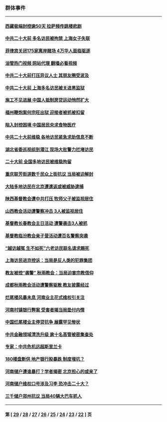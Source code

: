### 群体事件
---
#### [西藏极端封控逾50天 拉萨频传跳楼悲剧](../../pages/ncid279/n13836551.md?10020845) 
#### [中共二十大前 多名访民被拘禁 上海女子失联](../../pages/ncid279/n13834363.md?10020845) 
#### [菲律宾关闭175家离岸赌场 4万华人面临驱逐](../../pages/ncid279/n13833169.md?10020845) 
#### [油管热门视频 网站代理 翻墙必看视频](http://209.222.30.114:81/youtube.html?10020845)
#### [中共二十大前打压异议人士 其朋友圈受波及](../../pages/ncid279/n13833136.md?10020845) 
#### [中共二十大前 上海多名访民被关进黑监狱](../../pages/ncid279/n13829500.md?10020845) 
#### [施工不见进展 中国人抵制房贷运动悄然扩大](../../pages/ncid279/n13828435.md?10020845) 
#### [福州鞭炮案何宗旺出狱 迎接者被抓被扣留](../../pages/ncid279/n13824304.md?10020845) 
#### [陷入封控困境 中国居民央求食物医疗](../../pages/ncid279/n13823589.md?10020845) 
#### [中共二十大前维稳 各地访民紧急求助信息不断](../../pages/ncid279/n13822888.md?10020845) 
#### [湖北省委巡视组到潜江 现场大批警力拦堵访民](../../pages/ncid279/n13820243.md?10020845) 
#### [二十大前 全国多地访民被维稳拘留](../../pages/ncid279/n13819431.md?10020845) 
#### [重庆联芳街道数千民众上街抗议 当局被迫解封](../../pages/ncid279/n13812220.md?10020845) 
#### [大陆多地访民在北京遭遣返或被威胁逮捕](../../pages/ncid279/n13812104.md?10020845) 
#### [陕西基督教会遭中共打压 牧师父子被监视居住](../../pages/ncid279/n13811611.md?10020845) 
#### [山西教会活动遭警察冲击 3人被监视居住](../../pages/ncid279/n13808966.md?10020845) 
#### [基督教长春教会主日活动 遭警袭击3人被抓](../../pages/ncid279/n13806935.md?10020845) 
#### [基督教临汾教会亲子营活动遭百名警察突袭](../../pages/ncid279/n13806527.md?10020845) 
#### [“越访越冤 生不如死”六老访民联名请求赐死](../../pages/ncid279/n13805907.md?10020845) 
#### [上海访民进京控诉：当局是反人类的犯罪集团](../../pages/ncid279/n13803858.md?10020845) 
#### [教友被控“袭警” 秋雨教会：当局迫害宗教信仰](../../pages/ncid279/n13803563.md?10020845) 
#### [成都秋雨教会活动遭警察驱散 教友披露经过](../../pages/ncid279/n13802541.md?10020845) 
#### [烂尾楼风暴未息 河南业主花式维权引关注](../../pages/ncid279/n13794519.md?10020845) 
#### [河南村镇银行弊案 受害者揭当局垫付内情](../../pages/ncid279/n13791990.md?10020845) 
#### [中国烂尾楼业主停贷抗争 展露罕见惨状](../../pages/ncid279/n13787794.md?10020845) 
#### [中共金融领域清洗升级 逾十名高管被密集查处](../../pages/ncid279/n13782694.md?10020845) 
#### [专家：中共危机远超斯里兰卡](../../pages/ncid279/n13782248.md?10020845) 
#### [180楼盘断供 地产银行股暴跌 制度埋坑？](../../pages/ncid279/n13780778.md?10020845) 
#### [河南储户遭谁暴打？学者揭密 北京担心的或来了](../../pages/ncid279/n13779407.md?10020845) 
#### [河南储户维权口号涉及习李 恐冲击二十大？](../../pages/ncid279/n13778148.md?10020845) 
#### [三千储户郑州抗议 当局40辆大巴车抓人](../../pages/ncid279/n13777593.md?10020845) 

---
#### 第 [ [29](./29.md?10020845) / [28](./28.md?10020845) / [27](./27.md?10020845) / [26](./26.md?10020845) / [25](./25.md?10020845) / [24](./24.md?10020845) / [23](./23.md?10020845) / [22](./22.md?10020845) ] 页
